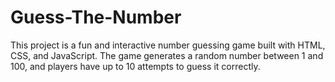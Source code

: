 # Guess-The-Number
 This project is a fun and interactive number guessing game built with HTML, CSS, and JavaScript. The game generates a random number between 1 and 100, and players have up to 10 attempts to guess it correctly.
